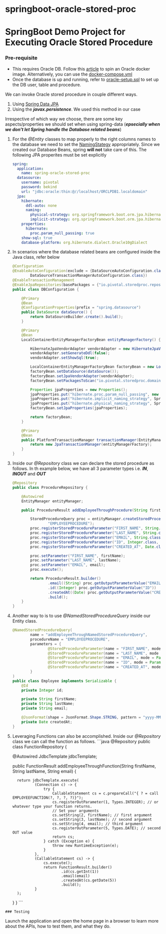 # springboot-oracle-stored-proc

# SpringBoot Demo Project for Executing Oracle Stored Procedure

### Pre-requisite
- This requires Oracle DB. Follow this [article](https://medium.com/@brunoborges/setting-up-database-servers-for-development-on-mac-os-x-using-docker-b7f2fad056f3) to  spin an Oracle docker image. Alternatively, you can use the [docker-compose.yml](./docker-compose.yml)
- Once the database is up and running, refer to [oracle-setup.sql](./docs/oracle-setup.sql) to set up the DB user, table and procedure.

We can invoke Oracle stored procedure in couple different ways.

1. Using [Spring Data JPA](https://github.com/spring-projects/spring-data-examples/tree/master/jpa/jpa21)
2. Using the _**javax.persistence**_. We used this method in our case

Irrespective of which way we choose, there are some key aspects/properties we should set when using spring-data (_**epsecially when we don't let Spring handle the Database related beans**_)

1. For the _@Entity_ classes to map properly to the right columns names to the database we need to set the [NamingStategy](https://docs.jboss.org/hibernate/orm/5.0/userguide/html_single/Hibernate_User_Guide.html#naming) appropriately. Since we created our Database Beans, spring **will not** take care of this. The following JPA properites must be set explicitly

    ```yml
    spring:
      application:
        name: spring-oracle-stored-proc
      datasource:
        username: pivotal
        password: bekind
        url: "jdbc:oracle:thin:@//localhost/ORCLPDB1.localdomain"
      jpa:
        hibernate:
          ddl-auto: none
          naming:
            physical-strategy: org.springframework.boot.orm.jpa.hibernate.SpringPhysicalNamingStrategy
            implicit-strategy: org.springframework.boot.orm.jpa.hibernate.SpringImplicitNamingStrategy
        properties:
          hibernate:
            proc.param_null_passing: true
        show-sql: true
        database-platform: org.hibernate.dialect.Oracle10gDialect
    ```
 1. In scenarios where the database related beans are configured inside the Java class, refer below

    ```java
    @Configuration
    @EnableAutoConfiguration(exclude = {DataSourceAutoConfiguration.class, HibernateJpaAutoConfiguration.class,
            DataSourceTransactionManagerAutoConfiguration.class})
    @EnableTransactionManagement
    @EnableJpaRepositories(basePackages = {"io.pivotal.storedproc.repository"})
    public class DBConfiguration {
    
        @Primary
        @Bean
        @ConfigurationProperties(prefix = "spring.datasource")
        public DataSource dataSource() {
            return DataSourceBuilder.create().build();
        }
    
        @Primary
        @Bean
        LocalContainerEntityManagerFactoryBean entityManagerFactory() {
    
            HibernateJpaVendorAdapter vendorAdapter = new HibernateJpaVendorAdapter();
            vendorAdapter.setGenerateDdl(false);
            vendorAdapter.setShowSql(true);
    
            LocalContainerEntityManagerFactoryBean factoryBean = new LocalContainerEntityManagerFactoryBean();
            factoryBean.setDataSource(dataSource());
            factoryBean.setJpaVendorAdapter(vendorAdapter);
            factoryBean.setPackagesToScan("io.pivotal.storedproc.domain");
    
            Properties jpaProperties = new Properties();
            jpaProperties.put("hibernate.proc.param_null_passing", new Boolean(true));
            jpaProperties.put("hibernate.implicit_naming_strategy", SpringImplicitNamingStrategy.class.getName());
            jpaProperties.put("hibernate.physical_naming_strategy", SpringPhysicalNamingStrategy.class.getName());
            factoryBean.setJpaProperties(jpaProperties);
    
            return factoryBean;
        }
    
        @Primary
        @Bean
        public PlatformTransactionManager transactionManager(EntityManagerFactory entityManagerFactory) {
            return new JpaTransactionManager(entityManagerFactory);
        }
    }
    ```

 1. Inside our _@Repository_ class we can declare the stored procedure as follows. In th example below, we have all 3 parameter types i.e. _**IN**_, _**INOUT**_ and _**OUT**_

    ```java
    @Repository
    public class ProcedureRepository {
    
        @Autowired
        EntityManager entityManager;
    
        public ProcedureResult addEmployeeThroughProcedure(String firstName, String lastName, String email) {
    
            StoredProcedureQuery proc = entityManager.createStoredProcedureQuery(
                    "EMPLOYEEPROCEDURE");
            proc.registerStoredProcedureParameter("FIRST_NAME", String.class, ParameterMode.IN);
            proc.registerStoredProcedureParameter("LAST_NAME", String.class, ParameterMode.IN);
            proc.registerStoredProcedureParameter("EMAIL", String.class, ParameterMode.INOUT);
            proc.registerStoredProcedureParameter("ID", Integer.class, ParameterMode.OUT);
            proc.registerStoredProcedureParameter("CREATED_AT", Date.class, ParameterMode.OUT);
    
            proc.setParameter("FIRST_NAME", firstName);
            proc.setParameter("LAST_NAME", lastName);
            proc.setParameter("EMAIL", email);
            proc.execute();
    
            return ProcedureResult.builder()
                    .email((String) proc.getOutputParameterValue("EMAIL"))
                    .id((Integer) proc.getOutputParameterValue("ID"))
                    .createdAt((Date) proc.getOutputParameterValue("CREATED_AT"))
                    .build();
        }
    }
    ```
 1. Another way to is to use _@NamedStoredProcedureQuery_ inside our Entity class.

    ```java
    @NamedStoredProcedureQuery(
            name = "addEmployeeThroughNamedStoredProcedureQuery",
            procedureName = "EMPLOYEEPROCEDURE",
            parameters = {
                    @StoredProcedureParameter(name = "FIRST_NAME", mode = ParameterMode.IN, type = String.class),
                    @StoredProcedureParameter(name = "LAST_NAME", mode = ParameterMode.IN, type = String.class),
                    @StoredProcedureParameter(name = "EMAIL", mode = ParameterMode.INOUT, type = String.class),
                    @StoredProcedureParameter(name = "ID", mode = ParameterMode.OUT, type = Integer.class),
                    @StoredProcedureParameter(name = "CREATED_AT", mode = ParameterMode.OUT, type = Date.class),
            }
    )
    public class Employee implements Serializable {
        @Id
        private Integer id;
    
        private String firstName;
        private String lastName;
        private String email;
    
        @JsonFormat(shape = JsonFormat.Shape.STRING, pattern = "yyyy-MM-dd@HH:mm:ss.SSSZ")
        private Date createdAt;
    }
    ```

   1. Leveraging Functions can also be accomplished.  Inside our _@Repository_ class we can call the function as follows.
    ```java
    @Repository
    public class FunctionRepository {

        @Autowired
        JdbcTemplate jdbcTemplate;

        public FunctionResult addEmployeeThroughFunction(String firstName, String lastName, String email) {

            return jdbcTemplate.execute(
                    (Connection c) -> {
                        try {
                            CallableStatement cs = c.prepareCall("{ ? = call EMPLOYEEFUNCTION(?, ?, ?, ?)}");
                            cs.registerOutParameter(1, Types.INTEGER); // or whatever type your function returns.
                            // Set your arguments
                            cs.setString(2, firstName); // first argument
                            cs.setString(3, lastName); // second argument
                            cs.setString(4, email); // third argument
                            cs.registerOutParameter(5, Types.DATE); // second OUT value
                            return cs;
                        } catch (Exception e) {
                            throw new RuntimeException(e);
                        }
                    },
                    (CallableStatement cs) -> {
                        cs.execute();
                        return FunctionResult.builder()
                                .id(cs.getInt(1))
                                .email(email)
                                .createdAt(cs.getDate(5))
                                .build();
                    }
            );
        }
    }
    ```

    ### Testing
Launch the application and open the home page in a browser to learn more about the APIs, how to test them, and what they do.
<!---
1. Perform a _PUT_ request to the endpoint `/add` ![SCREENSHOT](./docs/add.png)
1. Perform a _PUT_ request to the endpoint `/random` ![SCREENSHOT](./docs/random.png)
1. Perform a _PUT_ request to the endpoint `/procedure` ![SCREENSHOT](./docs/procedure.png)
1. Perform a _PUT_ request to the endpoint `/null`. This inserts _NULL_ value to the _**EMPLOYEE.LAST_NAME**_ column ![SCREENSHOT](./docs/null.png)
1. Perform a _GET_ request to the endpoint `/all` ![SCREENSHOT](./docs/all.png)
1. Perform a _DELETE_ request to the endpoint `/remove/{id}` ![SCREENSHOT](./docs/remove.png)
1. Perform a _PUT_ request to the endpoint `/named/procedure` ![SCREENSHOT](./docs/named.png)
1. Perform a _PUT_ request to the endpoint `/named/null`. This inserts _NULL_ value to the _**EMPLOYEE.LAST_NAME**_ column ![SCREENSHOT](./docs/named-null.png)
--->
